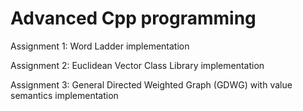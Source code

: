 # Advanced Cpp programming
Assignment 1: Word Ladder implementation

Assignment 2: Euclidean Vector Class Library implementation

Assignment 3: General Directed Weighted Graph (GDWG) with value semantics implementation
